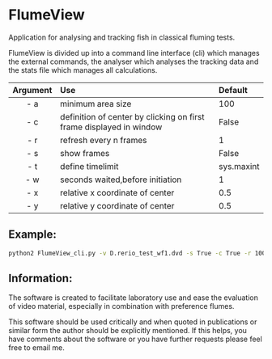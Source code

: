 # FlumeView
Application for analysing and tracking fish in classical fluming tests.

FlumeView is divided up into a command line interface (cli) which manages the external commands, the analyser which analyses the tracking data and the stats file which manages all calculations.

|Argument       | Use           |Default |
|:-------------: |:-------------| :-----|
|- a | minimum area size|100 |
|- c |definition of center by clicking on first frame displayed in window | False|
|- r | refresh every n frames|1 |
| - s| show frames| False|
|- t |define timelimit | sys.maxint|
| - w |seconds waited,before initiation |1 |
| - x |relative x coordinate of center|0.5 |
| - y |relative y coordinate of center| 0.5|

## Example:

```bash
python2 FlumeView_cli.py -v D.rerio_test_wf1.dvd -s True -c True -r 100
```
## Information:

The software is created to facilitate laboratory use and ease the evaluation of video material, especially in combination with preference flumes.

This software should be used critically and when quoted in publications or similar form the author should be explicitly mentioned. If this helps, you have comments about the software or you have further requests please feel free to email me.
